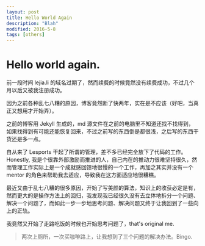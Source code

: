 ```yaml
---
layout: post
title: Hello World Again
description: "Blah"
modified: 2016-5-8
tags: [others]
---
```


# Hello world again.

前一段时间 lejia.li 的域名过期了，然而续费的时候竟然没有续费成功，不过几个月以后又被我注册成功。

因为之前各种乱七八糟的原因，博客竟然断了快两年，实在是不应该（好吧，当真正又想用才开始弄）。

之前的博客用 Jekyll 生成的，md 源文件在之前的电脑里不知道还找不找得到，如果找得到有可能还能恢复回来，不过之前写的东西倒是都很浅，之后写的东西干货还是多一点。

自从来了 Lesports 干起了所谓的管理，差不多已经完全放下了代码的工作。Honestly, 我是个很靠外部激励而推进的人，自己内在的推动力很难坚持很久，然而管理工作实际上是一个成就感回馈地很慢的一个工作，再加之其实并没有一个 mentor 的角色来帮助我去适应，导致我在这方面适应地很糟糕。

最近又由于乱七八糟的很多原因，开始了写美颜的算法，知识上的收获必定是有，然而更大的是操作方法上的回归，我发现我已经很久没有去立体地拆分一个问题、解决一个问题了，而如此一步一步地思考问题、解决问题又终于让我回到了一些向上的正轨。

我竟然又开始了走路吃饭的时候也开始思考问题了，that's original me.

> 两次上厕所，一次买咖啡路上，让我想到了三个问题的解决办法。Bingo.